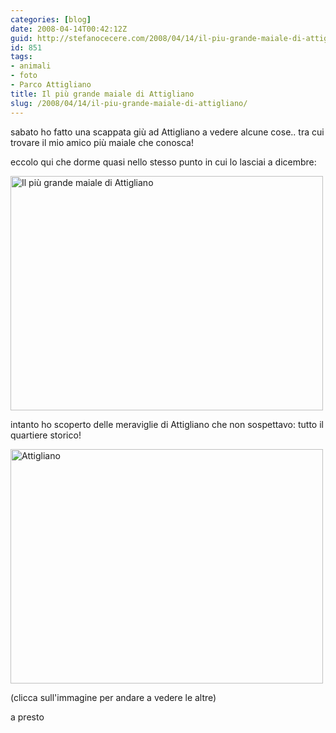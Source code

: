 ```yaml
---
categories: [blog]
date: 2008-04-14T00:42:12Z
guid: http://stefanocecere.com/2008/04/14/il-piu-grande-maiale-di-attigliano/
id: 851
tags:
- animali
- foto
- Parco Attigliano
title: Il più grande maiale di Attigliano
slug: /2008/04/14/il-piu-grande-maiale-di-attigliano/
---
```


sabato ho fatto una scappata giù ad Attigliano a vedere alcune cose.. tra cui trovare il mio amico più maiale che conosca!
  
eccolo qui che dorme quasi nello stesso punto in cui lo lasciai a dicembre:

[<img src="http://farm4.static.flickr.com/3124/2410724673_8f62ae6ba4.jpg" width="500" height="375" alt="Il più grande maiale di Attigliano" />](http://www.flickr.com/photos/krur/2410724673/ "Il più grande maiale di Attigliano di Humanist 2.0, su Flickr")

intanto ho scoperto delle meraviglie di Attigliano che non sospettavo: tutto il quartiere storico!

[<img src="http://farm3.static.flickr.com/2312/2411547738_49b30013fc.jpg" width="500" height="375" alt="Attigliano" />](http://www.flickr.com/photos/krur/2411547738/ "Attigliano di Humanist 2.0, su Flickr")
  
(clicca sull'immagine per andare a vedere le altre)

a presto